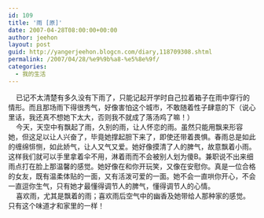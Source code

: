 ```yaml
---
id: 109
title: '雨 [原]'
date: 2007-04-28T08:00:00+00:00
author: jeehon
layout: post
guid: http://yangerjeehon.blogcn.com/diary,118709308.shtml
permalink: /2007/04/28/%e9%9b%a8-%e5%8e%9f/
categories:
  - 我的生活
---
```

&nbsp;&nbsp;&nbsp; 已记不太清楚有多久没有下雨了，只能记起开学时自己拉着箱子在雨中穿行的情形。而且那场雨下得很秀气，好像害怕这个城市，不敢随着性子肆意的下（说心里话，我还真不想她下太大，否则我不就成了落汤鸡了嘛！）  
&nbsp;&nbsp;&nbsp; 今天，天空中有飘起了雨，久别的雨，让人怀恋的雨。虽然只能用飘来形容她，但这足以让人兴奋了，毕竟她撑起胆下来了，即使还带着畏惧。春雨总是如此的缠绵悱恻，如此娇气，让人又气又爱。她好像摸清了人的脾气，故意飘着小雨。这样我们就可以手里拿着伞不用，淋着雨而不会被别人划为傻B。兼职说不出来细雨点打在脸上那温馨的感觉。她好像在和你开玩笑，又像在安慰你。真是一位合格的女友，既有温柔体贴的一面，又有活泼可爱的一面。她不会一直哄你开心，不会一直逗你生气，只有她才最懂得调节人的脾气，懂得调节人的心情。  
&nbsp;&nbsp;&nbsp; 喜欢雨，尤其是飘着的雨；喜欢雨后空气中的幽香及她带给人那种家的感觉。只有这个味道才和家里的一样！